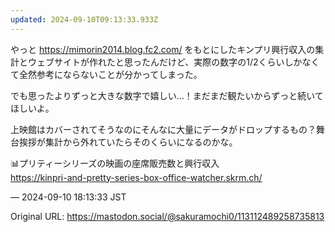 ```yaml
---
updated: 2024-09-10T09:13:33.933Z
---
```


<p>やっと <a href="https://mimorin2014.blog.fc2.com/" target="_blank" rel="nofollow noopener noreferrer" translate="no"><span class="invisible">https://</span><span class="">mimorin2014.blog.fc2.com/</span><span class="invisible"></span></a> をもとにしたキンプリ興行収入の集計とウェブサイトが作れたと思ったんだけど、実際の数字の1/2くらいしかなくて全然参考にならないことが分かってしまった。</p><p>でも思ったよりずっと大きな数字で嬉しい…！まだまだ観たいからずっと続いてほしいよ。</p><p>上映館はカバーされてそうなのにそんなに大量にデータがドロップするもの？舞台挨拶が集計から外れていたらそのくらいになるのかな。</p><p>📊プリティーシリーズの映画の座席販売数と興行収入<br /><a href="https://kinpri-and-pretty-series-box-office-watcher.skrm.ch/" target="_blank" rel="nofollow noopener noreferrer" translate="no"><span class="invisible">https://</span><span class="ellipsis">kinpri-and-pretty-series-box-o</span><span class="invisible">ffice-watcher.skrm.ch/</span></a></p>

&mdash; 2024-09-10 18:13:33 JST

Original URL: https://mastodon.social/@sakuramochi0/113112489258735813
